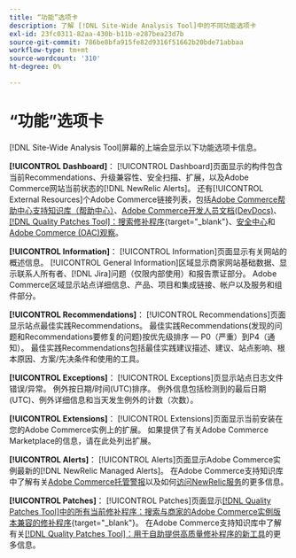 ```yaml
---
title: “功能”选项卡
description: 了解 [!DNL Site-Wide Analysis Tool]中的不同功能选项卡
exl-id: 23fc0311-82aa-430b-b11b-e287bea23d7b
source-git-commit: 786be8bfa915fe82d9316f51662b20bde71abbaa
workflow-type: tm+mt
source-wordcount: '310'
ht-degree: 0%

---
```


# “功能”选项卡

[!DNL Site-Wide Analysis Tool]屏幕的上端会显示以下功能选项卡信息。

**[!UICONTROL Dashboard]**： [!UICONTROL Dashboard]页面显示的构件包含当前Recommendations、升级兼容性、安全扫描、扩展，以及Adobe Commerce网站当前状态的[!DNL NewRelic Alerts]。 还有[!UICONTROL External Resources]个Adobe Commerce链接列表，包括[Adobe Commerce帮助中心支持知识库（帮助中心）](https://experienceleague.adobe.com/docs/commerce-knowledge-base/kb/overview.html)、[Adobe Commerce开发人员文档(DevDocs)](https://developer.adobe.com/commerce/docs/)、[[!DNL Quality Patches Tool]：搜索修补程序](https://experienceleague.adobe.com/tools/commerce-quality-patches/index.html){target="_blank"}、[安全中心](https://helpx.adobe.com/security.html)和[Adobe Commerce (OAC)观察](https://experienceleague.adobe.com/docs/commerce-operations/tools/observation-for-adobe-commerce/intro.html)。

**[!UICONTROL Information]**： [!UICONTROL Information]页面显示有关网站的概述信息。
[!UICONTROL General Information]区域显示商家网站基础数据、显示联系人所有者、[!DNL Jira]问题（仅限内部使用）和报告票证部分。
Adobe Commerce区域显示站点详细信息、产品、项目和集成链接、帐户以及服务和组件部分。

**[!UICONTROL Recommendations]**： [!UICONTROL Recommendations]页面显示站点最佳实践Recommendations。 最佳实践Recommendations(发现的问题和Recommendations要修复的问题)按优先级排序 — P0（严重）到P4（通知）。
最佳实践Recommendations包括最佳实践建议描述、建议、站点影响、根本原因、方案/先决条件和使用的工具。

**[!UICONTROL Exceptions]**： [!UICONTROL Exceptions]页显示站点日志文件错误/异常。 例外按日期/时间(UTC)排序。
例外信息包括检测到的最后日期(UTC)、例外详细信息和当天发生例外的计数（次数）。

**[!UICONTROL Extensions]**： [!UICONTROL Extensions]页面显示当前安装在您的Adobe Commerce实例上的扩展。 如果提供了有关Adobe Commerce Marketplace的信息，请在此处列出扩展。

**[!UICONTROL Alerts]**： [!UICONTROL Alerts]页面显示Adobe Commerce实例最新的[!DNL NewRelic Managed Alerts]。 在Adobe Commerce支持知识库中了解有关[Adobe Commerce托管警报](https://experienceleague.adobe.com/docs/commerce-knowledge-base/kb/support-tools/managed-alerts/managed-alerts-for-magento-commerce.html)以及如何[访问NewRelic服务](https://experienceleague.adobe.com/docs/commerce-knowledge-base/kb/faq/access-new-relic-services.html)的更多信息。

**[!UICONTROL Patches]**： [!UICONTROL Patches]页面显示[[!DNL Quality Patches Tool]中的所有当前修补程序：搜索与商家的Adobe Commerce实例版本兼容的修补程序](https://experienceleague.adobe.com/tools/commerce-quality-patches/index.html){target="_blank"}。 在Adobe Commerce支持知识库中了解有关[[!DNL Quality Patches Tool]：用于自助提供高质量修补程序的新工具](https://experienceleague.adobe.com/docs/commerce-knowledge-base/kb/announcements/commerce-announcements/magento-quality-patches-released-new-tool-to-self-serve-quality-patches.html)的更多信息。
